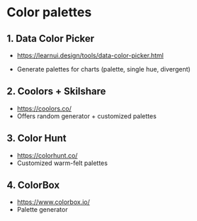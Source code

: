 # Color palettes

## 1. Data Color Picker

- https://learnui.design/tools/data-color-picker.html

- Generate palettes for charts (palette, single hue, divergent)

## 2. Coolors + Skilshare

- https://coolors.co/
- Offers random generator + customized palettes

## 3. Color Hunt

- https://colorhunt.co/
- Customized warm-felt palettes

## 4. ColorBox

- https://www.colorbox.io/
- Palette generator